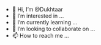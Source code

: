 - 👋 Hi, I’m @Dukhtaar
- 👀 I’m interested in ...
- 🌱 I’m currently learning ...
- 💞️ I’m looking to collaborate on ...
- 📫 How to reach me ...

<!---
Dukhtaar/Dukhtaar is a ✨ special ✨ repository because its `README.md` (this file) appears on your GitHub profile.
You can click the Preview link to take a look at your changes.
--->
